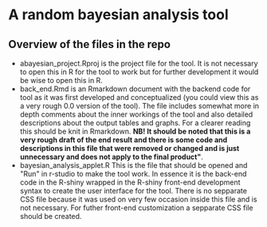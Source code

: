 # A random bayesian analysis tool

## Overview of the files in the repo

- abayesian_project.Rproj is the project file for the tool. It is not necessary to open this in R for the tool to work but for further development it would be wise to open this in R.
- back_end.Rmd is an Rmarkdown document with the backend code for tool as it was first developed and conceptualized (you could view this as a very rough 0.0 version of the tool). The file includes somewhat more in depth comments about the inner workings of the tool and also detailed descriptions about the output tables and graphs. For a clearer reading this should be knit in Rmarkdown. **NB! It should be noted that this is a very rough draft of the end result and there is some code and descriptions in this file that were removed or changed and is just unnecessary and does not apply to the final product"**. 
- bayesian_analysis_applet.R This is the file that should be opened and "Run" in r-studio to make the tool work. In essence it is the back-end code in the R-shiny wrapped in the R-shiny front-end development syntax to create the user interface for the tool. There is no sepparate CSS file because it was used on very few occasion inside this file and is not necessary. For futher front-end customization a sepparate CSS file should be created.
